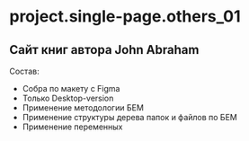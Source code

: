 # project.single-page.others_01


## Сайт книг автора John Abraham

Состав:
+ Собра по макету с Figma
+ Только Desktop-version
+ Применение методологии БЕМ
+ Применение структуры дерева папок и файлов по БЕМ
+ Применение переменных
